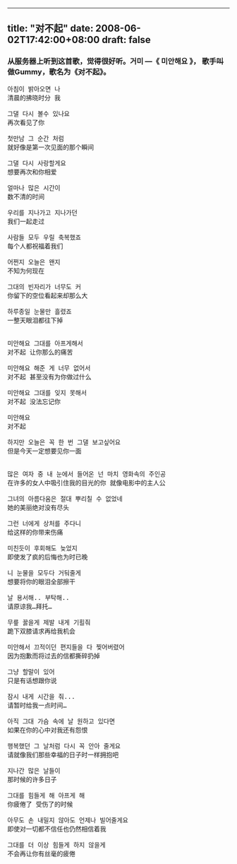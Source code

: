 
---
title: "对不起"
date: 2008-06-02T17:42:00+08:00
draft: false
---


### 从服务器上听到这首歌，觉得很好听。거미&nbsp;—《 미안해요 》， 歌手叫做Gummy，歌名为《对不起》。

<pre>
아침이 밝아오면 나 
清晨的拂晓时分 我 

그댈 다시 볼수 있나요 
再次看见了你 

첫만남 그 순간 처럼 
就好像是第一次见面的那个瞬间 

그댈 다시 사랑할게요 
想要再次和你相爱 

얼마나 많은 시간이 
数不清的时间 

우리를 지나가고 지나가던 
我们一起走过 

사람들 모두 우릴 축복했죠 
每个人都祝福着我们 

어쩐지 오늘은 왠지 
不知为何现在 

그대의 빈자리가 너무도 커 
你留下的空位看起来却那么大 

하루종일 눈물만 흘렸죠 
一整天眼泪都往下掉 


미안해요 그대를 아프게해서 
对不起 让你那么的痛苦 

미안해요 해준 게 너무 없어서 
对不起 甚至没有为你做过什么 

미안해요 그대를 잊지 못해서 
对不起 没法忘记你 

미안해요 
对不起 

하지만 오늘은 꼭 한 번 그댈 보고싶어요 
但是今天一定想要见你一面 


많은 여자 중 내 눈에서 들어온 넌 마치 영화속의 주인공 
在许多的女人中吸引住我的目光的你 就像电影中的主人公 

그녀의 아름다움은 절대 뿌리칠 수 없었네 
她的美丽绝对没有尽头 

그런 너에게 상처를 주다니 
给这样的你带来伤痛 

미친듯이 후회해도 늦었지 
即使发了疯的后悔也为时已晚 

니 눈물을 모두다 거둬줄게 
想要将你的眼泪全部擦干 

날 용서해.. 부탁해.. 
请原谅我…拜托… 

무릎 꿇을게 제발 내게 기횔줘 
跪下双膝请求再给我机会 

미안해서 끄적이던 편지들을 다 찢어버렸어 
因为抱歉而将过去的信都撕碎扔掉 

그냥 할말이 있어 
只是有话想跟你说 

잠시 내게 시간을 줘... 
请暂时给我一点时间… 

아직 그대 가슴 속에 날 원하고 있다면 
如果在你的心中对我还有怨恨 

행복했던 그 날처럼 다시 꼭 안아 줄게요 
请就像我们那些幸福的日子时一样拥抱吧 

지나간 많은 날들이 
那时候的许多日子 

그대를 힘들게 해 아프게 해 
你疲倦了 受伤了的时候 

아무도 손 내밀지 않아도 언제나 빌어줄게요 
即使对一切都不信任也仍然相信着我 

그대를 더 이상 힘들게 하지 않을게 
不会再让你有丝毫的疲倦 
</pre>

